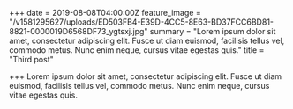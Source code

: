 +++
date = 2019-08-08T04:00:00Z
feature_image = "/v1581295627/uploads/ED503FB4-E39D-4CC5-8E63-BD37FCC6BD81-8821-0000019D6568DF73_ygtsxj.jpg"
summary = "Lorem ipsum dolor sit amet, consectetur adipiscing elit. Fusce ut diam euismod, facilisis tellus vel, commodo metus. Nunc enim neque, cursus vitae egestas quis."
title = "Third post"

+++
Lorem ipsum dolor sit amet, consectetur adipiscing elit. Fusce ut diam euismod, facilisis tellus vel, commodo metus. Nunc enim neque, cursus vitae egestas quis.